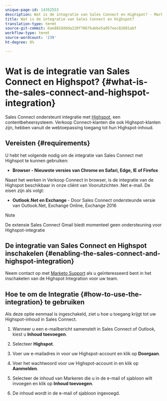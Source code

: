 ```yaml
---
unique-page-id: 14352553
description: Wat is de integratie van Sales Connect en Highspot? - Marketo Docs - Productdocumentatie
title: Wat is de integratie van Sales Connect en Highspot?
translation-type: tm+mt
source-git-commit: 6ae882dddda220f7067babbe5a057eec82601abf
workflow-type: tm+mt
source-wordcount: '239'
ht-degree: 0%

---
```



# Wat is de integratie van Sales Connect en Highspot? {#what-is-the-sales-connect-and-highspot-integration}

Sales Connect ondersteunt integratie met [Highspot](https://www.highspot.com/), een contentbeheersysteem. Verkoop Connect-klanten die ook Highspot-klanten zijn, hebben vanuit de webtoepassing toegang tot hun Highspot-inhoud.

## Vereisten {#requirements}

U hebt het volgende nodig om de integratie van Sales Connect met Highspot te kunnen gebruiken:

* **Browser - Nieuwste versies van Chrome en Safari, Edge, IE of Firefox**

Naast het werken in Verkoop Connect in browser, is de integratie van de Highspot beschikbaar in onze cliënt van Vooruitzichten .Net e-mail. De eisen zijn als volgt:

* **Outlook.Net en Exchange**  - Door Sales Connect ondersteunde versie van Outlook.Net, Exchange Online, Exchange 2016

>[!NOTE]
>
>De extensie Sales Connect Gmail biedt momenteel geen ondersteuning voor Highspot-integratie

## De integratie van Sales Connect en Highspot inschakelen {#enabling-the-sales-connect-and-highspot-integration}

Neem contact op met [Marketo Support](https://nation.marketo.com/t5/Support/ct-p/Support#) als u geïnteresseerd bent in het inschakelen van de Highspot Integration voor uw team.

## Hoe te om de Integratie {#how-to-use-the-integration} te gebruiken

Als deze optie eenmaal is ingeschakeld, ziet u hoe u toegang krijgt tot uw Highspot-inhoud in Sales Connect.

1. Wanneer u een e-mailbericht samenstelt in Sales Connect of Outlook, kiest u **Inhoud toevoegen**.

1. Selecteer **Highspot**.

1. Voer uw e-mailadres in voor uw Highspot-account en klik op **Doorgaan**.

1. Voer het wachtwoord voor uw Highspot-account in en klik op **Aanmelden**.

1. Selecteer de inhoud van Markeren die u in de e-mail of sjabloon wilt invoegen en klik op **Inhoud toevoegen**.

1. De inhoud wordt in de e-mail of sjabloon ingevoegd.
